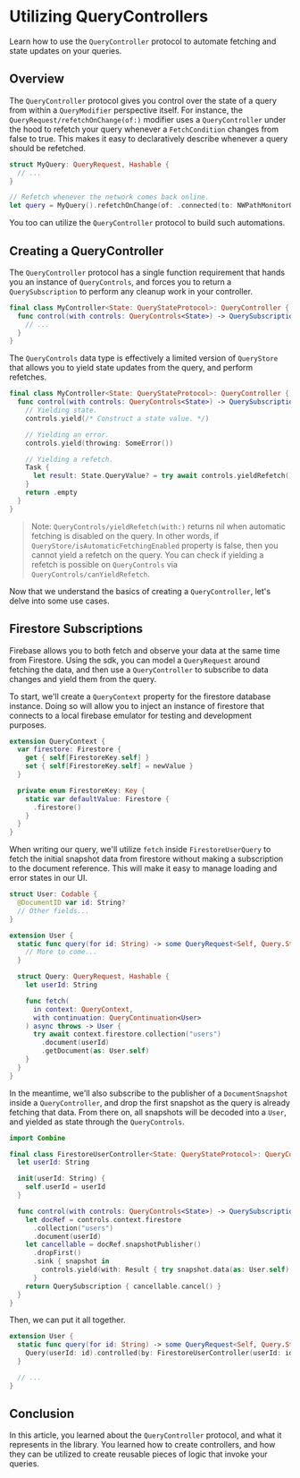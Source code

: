 # Utilizing QueryControllers

Learn how to use the ``QueryController`` protocol to automate fetching and state updates on your queries.

## Overview

The `QueryController` protocol gives you control over the state of a query from within a ``QueryModifier`` perspective itself. For instance, the ``QueryRequest/refetchOnChange(of:)`` modifier uses a `QueryController` under the hood to refetch your query whenever a `FetchCondition` changes from false to true. This makes it easy to declaratively describe whenever a query should be refetched.

```swift
struct MyQuery: QueryRequest, Hashable {
  // ...
}

// Refetch whenever the network comes back online.
let query = MyQuery().refetchOnChange(of: .connected(to: NWPathMonitorObserver.shared))
```

You too can utilize the `QueryController` protocol to build such automations.

## Creating a QueryController

The `QueryController` protocol has a single function requirement that hands you an instance of ``QueryControls``, and forces you to return a ``QuerySubscription`` to perform any cleanup work in your controller.

```swift
final class MyController<State: QueryStateProtocol>: QueryController {
  func control(with controls: QueryControls<State>) -> QuerySubscription {
    // ...
  }
}
```

The `QueryControls` data type is effectively a limited version of ``QueryStore`` that allows you to yield state updates from the query, and perform refetches.

```swift
final class MyController<State: QueryStateProtocol>: QueryController {
  func control(with controls: QueryControls<State>) -> QuerySubscription {
    // Yielding state.
    controls.yield(/* Construct a state value. */)

    // Yielding an error.
    controls.yield(throwing: SomeError())

    // Yielding a refetch.
    Task {
      let result: State.QueryValue? = try await controls.yieldRefetch()
    }
    return .empty
  }
}
```

> Note: ``QueryControls/yieldRefetch(with:)`` returns nil when automatic fetching is disabled on the query. In other words, if ``QueryStore/isAutomaticFetchingEnabled`` property is false, then you cannot yield a refetch on the query. You can check if yielding a refetch is possible on `QueryControls` via ``QueryControls/canYieldRefetch``.

Now that we understand the basics of creating a `QueryController`, let's delve into some use cases.

## Firestore Subscriptions

Firebase allows you to both fetch and observe your data at the same time from Firestore. Using the sdk, you can model a ``QueryRequest`` around fetching the data, and then use a `QueryController` to subscribe to data changes and yield them from the query.

To start, we'll create a ``QueryContext`` property for the firestore database instance. Doing so will allow you to inject an instance of firestore that connects to a local firebase emulator for testing and development purposes.

```swift
extension QueryContext {
  var firestore: Firestore {
    get { self[FirestoreKey.self] }
    set { self[FirestoreKey.self] = newValue }
  }

  private enum FirestoreKey: Key {
    static var defaultValue: Firestore {
      .firestore()
    }
  }
}
```

When writing our query, we'll utilize `fetch` inside `FirestoreUserQuery` to fetch the initial snapshot data from firestore without making a subscription to the document reference. This will make it easy to manage loading and error states in our UI.

```swift
struct User: Codable {
  @DocumentID var id: String?
  // Other fields...
}

extension User {
  static func query(for id: String) -> some QueryRequest<Self, Query.State> {
    // More to come...
  }

  struct Query: QueryRequest, Hashable {
    let userId: String

    func fetch(
      in context: QueryContext,
      with continuation: QueryContinuation<User>
    ) async throws -> User {
      try await context.firestore.collection("users")
        .document(userId)
        .getDocument(as: User.self)
    }
  }
}
```

In the meantime, we'll also subscribe to the publisher of a `DocumentSnapshot` inside a `QueryController`, and drop the first snapshot as the query is already fetching that data. From there on, all snapshots will be decoded into a `User`, and yielded as state through the `QueryControls`.

```swift
import Combine

final class FirestoreUserController<State: QueryStateProtocol>: QueryController {
  let userId: String

  init(userId: String) {
    self.userId = userId
  }

  func control(with controls: QueryControls<State>) -> QuerySubscription {
    let docRef = controls.context.firestore
      .collection("users")
      .document(userId)
    let cancellable = docRef.snapshotPublisher()
      .dropFirst()
      .sink { snapshot in
        controls.yield(with: Result { try snapshot.data(as: User.self) })
      }
    return QuerySubscription { cancellable.cancel() }
  }
}
```

Then, we can put it all together.

```swift
extension User {
  static func query(for id: String) -> some QueryRequest<Self, Query.State> {
    Query(userId: id).controlled(by: FirestoreUserController(userId: id))
  }

  // ...
}
```

## Conclusion

In this article, you learned about the `QueryController` protocol, and what it represents in the library. You learned how to create controllers, and how they can be utilized to create reusable pieces of logic that invoke your queries.
